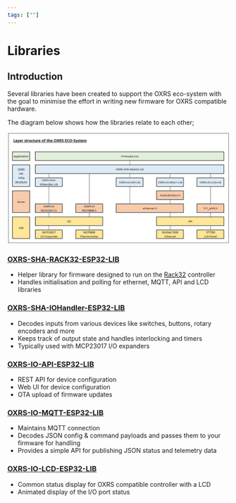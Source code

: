 ```yaml
---
tags: [""]
---
```

# Libraries

## Introduction
Several libraries have been created to support the OXRS eco-system with the goal to minimise the effort in writing new firmware for OXRS compatible hardware.

The diagram below shows how the libraries relate to each other;

![OXRS Libraries](/images/OXRS-SW-Structure.jpg)


### [OXRS-SHA-RACK32-ESP32-LIB](https://github.com/SuperHouse/OXRS-SHA-Rack32-ESP32-LIB)
- Helper library for firmware designed to run on the [Rack32](/docs/hardware/controllers/rack32.html) controller
- Handles initialisation and polling for ethernet, MQTT, API and LCD libraries


### [OXRS-SHA-IOHandler-ESP32-LIB](/docs/libraries/esp32-io-handler-library.html)
- Decodes inputs from various devices like switches, buttons, rotary encoders and more
- Keeps track of output state and handles interlocking and timers
- Typically used with MCP23017 I/O expanders


### [OXRS-IO-API-ESP32-LIB](/docs/libraries/esp32-api-library.html)
- REST API for device configuration
- Web UI for device configuration
- OTA upload of firmware updates


### [OXRS-IO-MQTT-ESP32-LIB](/docs/libraries/esp32-mqtt-library.html)
- Maintains MQTT connection
- Decodes JSON config & command payloads and passes them to your firmware for handling
- Provides a simple API for publishing JSON status and telemetry data


### [OXRS-IO-LCD-ESP32-LIB](/docs/libraries/esp32-lcd-library.html)
- Common status display for OXRS compatible controller with a LCD
- Animated display of the I/O port status

